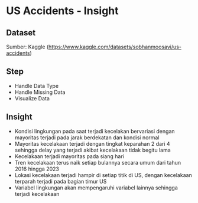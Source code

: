 # US Accidents - Insight

## Dataset
Sumber: Kaggle (https://www.kaggle.com/datasets/sobhanmoosavi/us-accidents)

## Step
- Handle Data Type
- Handle Missing Data
- Visualize Data

## Insight
- Kondisi lingkungan pada saat terjadi kecelakan bervariasi dengan mayoritas terjadi pada jarak berdekatan dan kondisi normal
- Mayoritas kecelakaan terjadi dengan tingkat keparahan 2 dari 4 sehingga delay yang terjadi akibat kecelakaan tidak begitu lama
- Kecelakaan terjadi mayoritas pada siang hari
- Tren kecelakaan terus naik setiap bulannya secara umum dari tahun 2016 hingga 2023
- Lokasi kecelakaan terjadi hampir di setiap titik di US, dengan kecelakaan terparah terjadi pada bagian timur US
- Variabel lingkungan akan mempengaruhi variabel lainnya sehingga terjadi kecelakaan